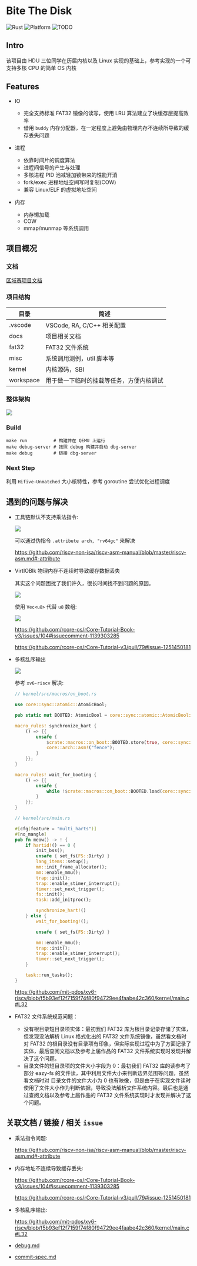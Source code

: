 # Bite The Disk

![Rust](https://img.shields.io/badge/programming--lang-Rust-red?style=for-the-badge&logo=rust)
![Platform](https://img.shields.io/badge/platform-qemu-blue?style=for-the-badge&logo=qemu)
![TODO](https://img.shields.io/badge/platform--todo-Hifive--Unmatched-yellow?style=for-the-badge&logo=Hifive-Unmatched)


## Intro

该项目由 HDU 三位同学在历届内核以及 Linux 实现的基础上，参考实现的一个可支持多核 CPU 的简单 OS 内核

## Features

- IO
    - 完全支持标准 FAT32 镜像的读写，使用 LRU 算法建立了块缓存层提高效率
    - 借用 `buddy` 内存分配器，在一定程度上避免由物理内存不连续所导致的缓存丢失问题

- 进程
    - 依靠时间片的调度算法
    - 进程间信号的产生与处理
    - 多核进程 PID 池减轻加锁带来的性能开消
    - fork/exec 进程地址空间写时复制(COW)
    - 兼容 Linux/ELF 的虚拟地址空间

- 内存
    - 内存懒加载
    - COW
    - mmap/munmap 等系统调用

## 项目概况

### 文档

[区域赛项目文档](docs/)

### 项目结构
| 目录      | 简述                                     |
| --------- | ---------------------------------------- |
| .vscode   | VSCode, RA, C/C++ 相关配置               |
| docs      | 项目相关文档                             |
| fat32     | FAT32 文件系统                           |
| misc      | 系统调用测例，util 脚本等                |
| kernel    | 内核源码，SBI                            |
| workspace | 用于做一下临时的挂载等任务，方便内核调试 |

### 整体架构

<div class="warp">
  <img src="docs/imgs/kernel-arch.png" class="img" style="
    display: inline-block;
    width: auto;
    height: auto;
    max-width: 500px;
    max-height: 100%;
    vertical-align: middle;">
</div>

### Build

```shell
make run          # 构建并在 QEMU 上运行
make debug-server # 按照 debug 构建并启动 dbg-server
make debug        # 链接 dbg-server
```
### Next Step
利用 `Hifive-Unmatched` 大小核特性，参考 goroutine 尝试优化进程调度

## 遇到的问题与解决

- 工具链默认不支持乘法指令:

    <div class="warp">
      <img src="docs/imgs/mul-not-support.png" class="img" style="
        display: inline-block;
        width: auto;
        height: auto;
        max-width: 500px;
        max-height: 100%;
        vertical-align: middle;">
    </div>

    可以通过伪指令 `.attribute arch, "rv64gc"` 来解决

    <https://github.com/riscv-non-isa/riscv-asm-manual/blob/master/riscv-asm.md#-attribute>

- VirtIOBlk 物理内存不连续时导致缓存数据丢失

    其实这个问题困扰了我们许久，很长时间找不到问题的原因。

    <div class="warp">
      <img src="docs/imgs/cache-lost.png" class="img" style="
        display: inline-block;
        width: auto;
        height: auto;
        max-width: 500px;
        max-height: 100%;
        vertical-align: middle;">
    </div>

    使用 `Vec<u8>` 代替 `u8` 数组:

    <div class="warp">
      <img src="docs/imgs/vec-u8-cache.png" class="img" style="
        display: inline-block;
        width: auto;
        height: auto;
        max-width: 500px;
        max-height: 100%;
        vertical-align: middle;">
    </div>

    <https://github.com/rcore-os/rCore-Tutorial-Book-v3/issues/104#issuecomment-1139303285>

    <https://github.com/rcore-os/rCore-Tutorial-v3/pull/79#issue-1251450181>

- 多核乱序输出

   <div class="warp">
      <img src="docs/imgs/multi-harts.png" class="img" style="    display: inline-block;
        width: auto;
        height: auto;
        max-width: 500px;
        max-height: 100%;
        vertical-align: middle;">
    </div>

  参考 `xv6-riscv` 解决:

  ```rust
  // kernel/src/macros/on_boot.rs

  use core::sync::atomic::AtomicBool;

  pub static mut BOOTED: AtomicBool = core::sync::atomic::AtomicBool::new(false);

  macro_rules! synchronize_hart {
      () => {{
          unsafe {
              $crate::macros::on_boot::BOOTED.store(true, core::sync::atomic::Ordering::Relaxed);
              core::arch::asm!("fence");
          }
      }};
  }

  macro_rules! wait_for_booting {
      () => {{
          unsafe {
              while !$crate::macros::on_boot::BOOTED.load(core::sync::atomic::Ordering::Acquire) {}
          }
      }};
  }

  // kernel/src/main.rs

  #[cfg(feature = "multi_harts")]
  #[no_mangle]
  pub fn meow() -> ! {
      if hartid!() == 0 {
          init_bss();
          unsafe { set_fs(FS::Dirty) }
          lang_items::setup();
          mm::init_frame_allocator();
          mm::enable_mmu();
          trap::init();
          trap::enable_stimer_interrupt();
          timer::set_next_trigger();
          fs::init();
          task::add_initproc();

          synchronize_hart!()
      } else {
          wait_for_booting!();

          unsafe { set_fs(FS::Dirty) }

          mm::enable_mmu();
          trap::init();
          trap::enable_stimer_interrupt();
          timer::set_next_trigger();
      }

      task::run_tasks();
  }
  ```

  <https://github.com/mit-pdos/xv6-riscv/blob/f5b93ef12f7159f74f80f94729ee4faabe42c360/kernel/main.c#L32>

- FAT32 文件系统规范问题：

    - 没有根目录短目录项实体：最初我们 FAT32 库为根目录记录存储了实体，但发现没法解析 Linux 格式化出的 FAT32 文件系统镜像，虽然看文档时对 FAT32 的根目录没有目录项有印象，但实际实现过程中为了方面记录了实体，最后查阅文档以及参考上届作品的 FAT32 文件系统实现时发现并解决了这个问题。
    - 目录文件的短目录项的文件大小字段为 0：最初我们 FAT32 库的读参考了部分 eazy-fs 的文件读，其中利用文件大小来判断边界范围等问题，虽然看文档时对 目录文件的文件大小为 0 也有映像，但是由于在实现文件读时使用了文件大小作为判断依据，导致没法解析文件系统内容。最后也是通过查阅文档以及参考上届作品的 FAT32 文件系统实现时才发现并解决了这个问题。


## 关联文档 / 链接 / 相关 `issue`


- 乘法指令问题:

    https://github.com/riscv-non-isa/riscv-asm-manual/blob/master/riscv-asm.md#-attribute
- 内存地址不连续导致缓存丢失:

    https://github.com/rcore-os/rCore-Tutorial-Book-v3/issues/104#issuecomment-1139303285

    https://github.com/rcore-os/rCore-Tutorial-v3/pull/79#issue-1251450181

- 多核乱序输出:

    https://github.com/mit-pdos/xv6-riscv/blob/f5b93ef12f7159f74f80f94729ee4faabe42c360/kernel/main.c#L32

- [debug.md](docs/debug.md)
- [commit-spec.md](docs/commit-spec.md)
